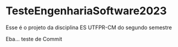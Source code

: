 # TesteEngenhariaSoftware2023
Esse é o projeto da disciplina ES UTFPR-CM do segundo semestre


Eba... teste de Commit
